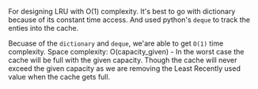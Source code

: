 For designing LRU with O(1) complexity. It's best to go with dictionary because of its constant time access.
And used python's `deque` to track the enties into the cache.

Becuase of the `dictionary` and `deque`, we'are able to get `O(1)` time complexity.
Space complexity: O(capacity_given) - In the worst case the cache will be full with the given capacity. Though the cache will never exceed the given capacity as we are removing the Least Recently used value when the cache gets full.